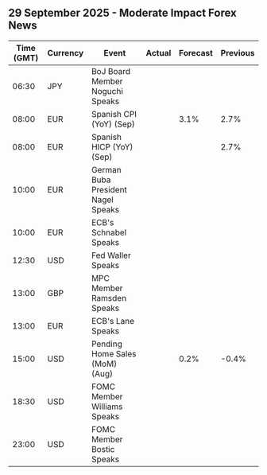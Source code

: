 ## 29 September 2025 - Moderate Impact Forex News

| Time (GMT) | Currency | Event | Actual | Forecast | Previous |
|------|----------|-------|--------|----------|----------|
| 06:30 | JPY | BoJ Board Member Noguchi Speaks |  |  |  |
| 08:00 | EUR | Spanish CPI (YoY) (Sep) |  | 3.1% | 2.7% |
| 08:00 | EUR | Spanish HICP (YoY) (Sep) |  |  | 2.7% |
| 10:00 | EUR | German Buba President Nagel Speaks |  |  |  |
| 10:00 | EUR | ECB's Schnabel Speaks |  |  |  |
| 12:30 | USD | Fed Waller Speaks |  |  |  |
| 13:00 | GBP | MPC Member Ramsden Speaks |  |  |  |
| 13:00 | EUR | ECB's Lane Speaks |  |  |  |
| 15:00 | USD | Pending Home Sales (MoM) (Aug) |  | 0.2% | -0.4% |
| 18:30 | USD | FOMC Member Williams Speaks |  |  |  |
| 23:00 | USD | FOMC Member Bostic Speaks |  |  |  |
